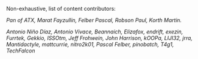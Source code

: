 Non-exhaustive, list of content contributors:

*Pan of ATX, Marat Fayzullin, Felber Pascal, Robson Paul, Korth Martin.*

*Antonio Niño Díaz, Antonio Vivace, Beannaich, Elizafox, endrift, exezin, Furrtek, Gekkio, ISSOtm, Jeff Frohwein, John Harrison, kOOPa, LIJI32, jrra, Mantidactyle, mattcurrie, nitro2k01, Pascal Felber, pinobatch, T4g1, TechFalcon*
